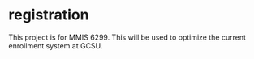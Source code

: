 # registration
This project is for MMIS 6299. This will be used to optimize the current enrollment system at GCSU.
